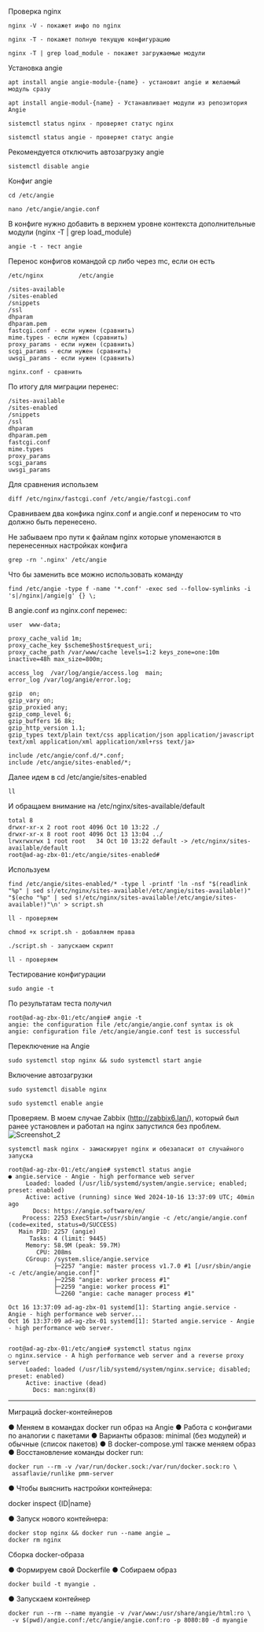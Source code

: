 Проверка nginx 
```
nginx -V - покажет инфо по nginx

nginx -T - покажет полную текущую конфигурацию 

nginx -T | grep load_module - покажет загружаемые модули
```

Установка angie
```
apt install angie angie-module-{name} - установит angie и желаемый модуль сразу 
```
```
apt install angie-modul-{name} - Устанавливает модули из репозитория Angie
```
```
sistemctl status nginx - проверяет статус nginx
```
```
sistemctl status angie - проверяет статус angie
```

Рекомендуется отключить автозагрузку angie 
```
sistemctl disable angie
```

Конфиг angie 
```
cd /etc/angie
```
```
nano /etc/angie/angie.conf
```
В конфиге нужно добавить в верхнем уровне контекста дополнительные модули (nginx -T | grep load_module)
```
angie -t - тест angie
```


Перенос конфигов командой cp либо через mc, если он есть
```
/etc/nginx   		/etc/angie 

/sites-available
/sites-enabled
/snippets
/ssl 
dhparam
dhparam.pem
fastcgi.conf - если нужен (сравнить)
mime.types - если нужен (сравнить)
proxy_params - если нужен (сравнить)
scgi_params - если нужен (сравнить)
uwsgi_params - если нужен (сравнить)

nginx.conf - сравнить
```

По итогу для миграции перенес:
```
/sites-available
/sites-enabled
/snippets
/ssl 
dhparam
dhparam.pem
fastcgi.conf
mime.types
proxy_params
scgi_params
uwsgi_params
```
Для сравнения использем 
```
diff /etc/nginx/fastcgi.conf /etc/angie/fastcgi.conf
```

Сравниваем два конфика nginx.conf и angie.conf и переносим то что должно быть перенесено. 

Не забываем про пути к файлам nginx которые упоменаются в перенесенных настройках конфига
```
grep -rn '.nginx' /etc/angie
```
Что бы заменить все можно использовать команду 
```
find /etc/angie -type f -name '*.conf' -exec sed --follow-symlinks -i 's|/nginx|/angie|g' {} \;
```

В angie.conf из nginx.conf перенес: 
```
user  www-data;
```
```
proxy_cache_valid 1m;
proxy_cache_key $scheme$host$request_uri;
proxy_cache_path /var/www/cache levels=1:2 keys_zone=one:10m inactive=48h max_size=800m;
```
```
access_log  /var/log/angie/access.log  main;
error_log /var/log/angie/error.log;
```
```
gzip  on;
gzip_vary on;
gzip_proxied any;
gzip_comp_level 6;
gzip_buffers 16 8k;
gzip_http_version 1.1;
gzip_types text/plain text/css application/json application/javascript text/xml application/xml application/xml+rss text/ja>
```
```
include /etc/angie/conf.d/*.conf;
include /etc/angie/sites-enabled/*;
```

Далее идем в cd /etc/angie/sites-enabled 
```
ll
```
И обращаем внимание на /etc/nginx/sites-available/default
```
total 8
drwxr-xr-x 2 root root 4096 Oct 10 13:22 ./
drwxr-xr-x 8 root root 4096 Oct 13 13:04 ../
lrwxrwxrwx 1 root root   34 Oct 10 13:22 default -> /etc/nginx/sites-available/default
root@ad-ag-zbx-01:/etc/angie/sites-enabled#
```
Используем 
```
find /etc/angie/sites-enabled/* -type l -printf 'ln -nsf "$(readlink "%p" | sed s!/etc/nginx/sites-available!/etc/angie/sites-available!)" "$(echo "%p" | sed s!/etc/nginx/sites-available!/etc/angie/sites-available!)"\n' > script.sh
```
```
ll - проверяем 
```
```
chmod +x script.sh - добавляем права 
```
```
./script.sh - запускаем скрипт
```
```
ll - проверяем
```

Тестирование конфигурации
```
sudo angie -t
```
По результатам теста получил 
```
root@ad-ag-zbx-01:/etc/angie# angie -t
angie: the configuration file /etc/angie/angie.conf syntax is ok
angie: configuration file /etc/angie/angie.conf test is successful
```

Переключение на Angie
```
sudo systemctl stop nginx && sudo systemctl start angie
```

Включение автозагрузки
```
sudo systemctl disable nginx
```
```
sudo systemctl enable angie
```
Проверяем. В моем случае Zabbix (http://zabbix6.lan/), который был ранее установлен и работал на nginx запустился без проблем. 
![Screenshot_2](https://github.com/user-attachments/assets/a90a1121-a52a-4845-b357-0c3dcc054494)

```
systemctl mask nginx - замаскирует nginx и обезапасит от случайного запуска 
```
```
root@ad-ag-zbx-01:/etc/angie# systemctl status angie
● angie.service - Angie - high performance web server
     Loaded: loaded (/usr/lib/systemd/system/angie.service; enabled; preset: enabled)
     Active: active (running) since Wed 2024-10-16 13:37:09 UTC; 40min ago
       Docs: https://angie.software/en/
    Process: 2253 ExecStart=/usr/sbin/angie -c /etc/angie/angie.conf (code=exited, status=0/SUCCESS)
   Main PID: 2257 (angie)
      Tasks: 4 (limit: 9445)
     Memory: 58.9M (peak: 59.7M)
        CPU: 208ms
     CGroup: /system.slice/angie.service
             ├─2257 "angie: master process v1.7.0 #1 [/usr/sbin/angie -c /etc/angie/angie.conf]"
             ├─2258 "angie: worker process #1"
             ├─2259 "angie: worker process #1"
             └─2260 "angie: cache manager process #1"

Oct 16 13:37:09 ad-ag-zbx-01 systemd[1]: Starting angie.service - Angie - high performance web server...
Oct 16 13:37:09 ad-ag-zbx-01 systemd[1]: Started angie.service - Angie - high performance web server.


root@ad-ag-zbx-01:/etc/angie# systemctl status nginx
○ nginx.service - A high performance web server and a reverse proxy server
     Loaded: loaded (/usr/lib/systemd/system/nginx.service; disabled; preset: enabled)
     Active: inactive (dead)
       Docs: man:nginx(8)
```


--------------------------------------------------------------------------------------------------------

Миграциā docker-контейнеров

● Меняем в командах docker run образ на Angie
● Работа с конфигами по аналогии с пакетами
● Варианты образов: minimal (без модулей) и обычные (список пакетов)
● В docker-compose.yml также меняем образ
● Восстановление команды docker run:
```
docker run --rm -v /var/run/docker.sock:/var/run/docker.sock:ro \
 assaflavie/runlike pmm-server
 ```
● Чтобы выяснить настройки контейнера:

docker inspect {ID|name}

● Запуск нового контейнера:
```
docker stop nginx && docker run --name angie …
docker rm nginx
```
Сборка docker-образа

● Формируем свой Dockerfile
● Собираем образ
```
docker build -t myangie .
```
● Запускаем контейнер
```
docker run --rm --name myangie -v /var/www:/usr/share/angie/html:ro \
 -v $(pwd)/angie.conf:/etc/angie/angie.conf:ro -p 8080:80 -d myangie
```
